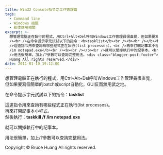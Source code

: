 ```yaml
---
title: Win32 Console指令之工作管理篇
tags:
  - Command line
  - Windows 相關
  - 軟体應用相關
excerpt: >-
  想管理電腦正在執行的程式，用Ctrl+Alt+Del呼叫Windows工作管理員很直覺，但如果要寫個簡單的batch或script自動化，GUI反而無用武之地。<br
  /><br />在命令提示字元試試以下的指令：<b>tasklist</b><br /><b><br /></b><br
  />這道指令用來查詢有哪些程式正在執行(list processes)。<br />再來打開記事本小程式，<br />然後執行：<b>taskkill /f
  /im notepad.exe</b><br /><b><br /></b><br />就可以關掉執行中的記事本。<br /><br
  />用法很簡單，加上/?參數可以查詢完整用法。<div class="blogger-post-footer">Copyright © Bruce
  Huang All rights reserved.</div>
date: 2011-01-10 19:12:00
---
```


想管理電腦正在執行的程式，用Ctrl+Alt+Del呼叫Windows工作管理員很直覺，但如果要寫個簡單的batch或script自動化，GUI反而無用武之地。  
  
在命令提示字元試試以下的指令：**tasklist**  
  
這道指令用來查詢有哪些程式正在執行(list processes)。  
再來打開記事本小程式，  
然後執行：**taskkill /f /im notepad.exe**  
  
就可以關掉執行中的記事本。  
  
用法很簡單，加上/?參數可以查詢完整用法。

Copyright © Bruce Huang All rights reserved.
<!-- more -->

